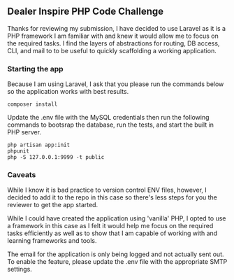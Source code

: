 ## Dealer Inspire PHP Code Challenge

Thanks for reviewing my submission, I have decided to use Laravel as it is a PHP framework I am familiar with
and knew it would allow me to focus on the required tasks. I find the layers of abstractions for routing, DB access, CLI, and mail
to to be useful to quickly scaffolding a working application.

### Starting the app
Because I am using Laravel, I ask that you please run the commands below so the application
works with best results. 

`composer install`

Update the .env file with the MySQL credentials
then run the following commands to bootsrap the database, run the tests, and start the built in PHP server.

```
php artisan app:init
phpunit
php -S 127.0.0.1:9999 -t public
```

### Caveats
While I know it is bad practice to version control ENV files, however, I decided to add it to the repo
in this case so there's less steps for you the reviewer to get the app started. 

While I could have created the application using 'vanilla' PHP, I opted to use a framework in this case as I felt it
would help me focus on the required tasks efficiently as well as to show that I am capable of working with and learning
frameworks and tools.

The email for the application is only being logged and not actually sent out. To enable the feature, please
update the .env file with the appropriate SMTP settings.



